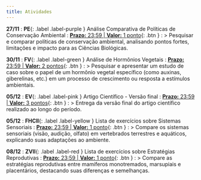 ```yaml
---
title: Atividades
---
```


**27/11**
: **PE**{: .label .label-purple } Análise Comparativa de Políticas de Conservação Ambiental
  : <span class="fs-3">[**Prazo:** 23:59  |  **Valor:** 1 ponto](){: .btn }</span>
: > Pesquisar e comparar políticas de conservação ambiental, analisando pontos fortes, limitações e impacto para as Ciências Biológicas.

**30/11**
: **FV**{: .label .label-green } Análise de Hormônios Vegetais
  : <span class="fs-3">[**Prazo:** 23:59  |  **Valor:** 2 pontos](){: .btn }</span>
: > Pesquisar e apresentar um estudo de caso sobre o papel de um hormônio vegetal específico (como auxinas, giberelinas, etc.) em um processo de crescimento ou resposta a estímulos ambientais.

**05/12**
: **EV**{: .label .label-pink } Artigo Científico - Versão final
  : <span class="fs-3">[**Prazo:** 23:59  |  **Valor:** 3 pontos](){: .btn }</span>
: > Entrega da versão final do artigo científico realizado ao longo do período.

**05/12**
: **FHCII**{: .label .label-yellow } Lista de exercícios sobre Sistemas Sensoriais
  : <span class="fs-3">[**Prazo:** 23:59  |  **Valor:** 1 ponto](){: .btn }</span>
: > Compare os sistemas sensoriais (visão, audição, olfato) em vertebrados terrestres e aquáticos, explicando suas adaptações ao ambiente.

**08/12**
: **ZVII**{: .label .label-red } Lista de exercícios sobre Estratégias Reprodutivas
  : <span class="fs-3">[**Prazo:** 23:59  |  **Valor:** 1 ponto](){: .btn }</span>
: > Compare as estratégias reprodutivas entre mamíferos monotremados, marsupiais e placentários, destacando suas diferenças e semelhanças.
